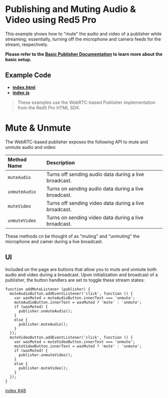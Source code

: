 # Publishing and Muting Audio & Video using Red5 Pro

This example shows how to "mute" the audio and video of a publisher while streaming; essentially, turning off the microphone and camera feeds for the stream, respectively.

**Please refer to the [Basic Publisher Documentation](../publish/README.md) to learn more about the basic setup.**

## Example Code

- **[index.html](index.html)**
- **[index.js](index.js)**

> These examples use the WebRTC-based Publisher implementation from the Red5 Pro HTML SDK.

# Mute & Unmute

The WebRTC-based publisher exposes the following API to mute and unmute audio and video:

| Method Name | Description |
| :-- | :-- |
| `muteAudio` | Turns off sending audio data during a live broadcast. |
| `unmuteAudio` | Turns on sending audio data during a live broadcast. |
| `muteVideo` | Turns off sending video data during a live broadcast. |
| `unmuteVideo` | Turns on sending video data during a live broadcast. |

These methods cn be thought of as "muting" and "unmuting" the microphone and camer during a live broadcast.

## UI

Included on the page are buttons that allow you to mute and unmute both audio and video during a broadcast. Upon initialization and broadcast of a publisher, the button handlers are set to toggle these stream states:

```
function addMuteListener (publisher) {
  muteAudioButton.addEventListener('click', function () {
    var wasMuted = muteAudioButton.innerText === 'unmute';
    muteAudioButton.innerText = wasMuted ? 'mute' : 'unmute';
    if (wasMuted) {
      publisher.unmuteAudio();
    }
    else {
      publisher.muteAudio();
    }
  });
  muteVideoButton.addEventListener('click', function () {
    var wasMuted = muteVideoButton.innerText === 'unmute';
    muteVideoButton.innerText = wasMuted ? 'mute' : 'unmute';
    if (wasMuted) {
      publisher.unmuteVideo();
    }
    else {
      publisher.muteVideo();
    }
  });
}
```

[index #48](index#L48)

